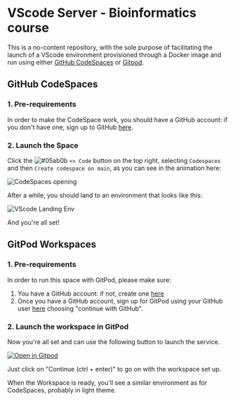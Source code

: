 # VScode Server - Bioinformatics course

This is a no-content repository, with the sole purpose of facilitating the launch of a VScode environment provisioned through a Docker image and run using either [GitHub CodeSpaces](https://docs.github.com/en/codespaces/overview) or [Gitpod](https://www.gitpod.io/docs/introduction).

## GitHub CodeSpaces

### 1. Pre-requirements

In order to make the CodeSpace work, you should have a GitHub account: if you don't have one, sign up to GitHub [here](https://github.com/signup).

### 2. Launch the Space

Click the ![#05ab0b](https://placehold.co/15x15/05ab0b/05ab0b.png) `<> Code` button on the top right, selecting `Codespaces` and then `Create codespace on main`, as you can see in the animation here:

![CodeSpaces opening](./imgs/codespaces_opening.gif)

After a while, you should land to an environment that looks like this:

![VScode Landing Env](./imgs/landing_vscode.png)

And you're all set!

## GitPod Workspaces

### 1. Pre-requirements

In order to run this space with GitPod, please make sure:

1. You have a GitHub account: if not, create one [here](https://github.com/signup)
2. Once you have a GitHub account, sign up for GitPod using your GitHub user [here](https://gitpod.io/login/) choosing "continue with GitHub".


### 2. Launch the workspace in GitPod

Now you're all set and can use the following button to launch the service.

[![Open in Gitpod](https://gitpod.io/button/open-in-gitpod.svg)](https://gitpod.io/#https://github.com/AlessiaMezzapelle/class-variantcalling)

Just click on "Continue (ctrl + enter)" to go on with the workspace set up.

When the Workspace is ready, you'll see a similar environment as for CodeSpaces, probably in light theme.
